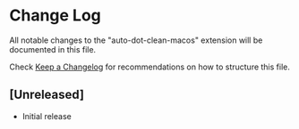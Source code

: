 # Change Log

All notable changes to the "auto-dot-clean-macos" extension will be documented in this file.

Check [Keep a Changelog](http://keepachangelog.com/) for recommendations on how to structure this file.

## [Unreleased]

- Initial release